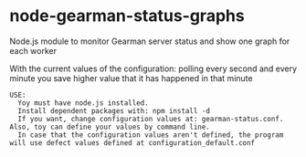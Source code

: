node-gearman-status-graphs
===================

Node.js module to monitor Gearman server status and show one graph for each worker

With the current values ​​of the configuration: polling every second and every minute you save higher value that it has happened in that minute

  
    USE:
      Yoy must have node.js installed.
      Install dependent packages with: npm install -d
      If you want, change configuration values at: gearman-status.conf. Also, toy can define your values by command line.
      In case that the configuration values aren't defined, the program will use defect values defined at configuration_default.conf
  
    
        
  
  
